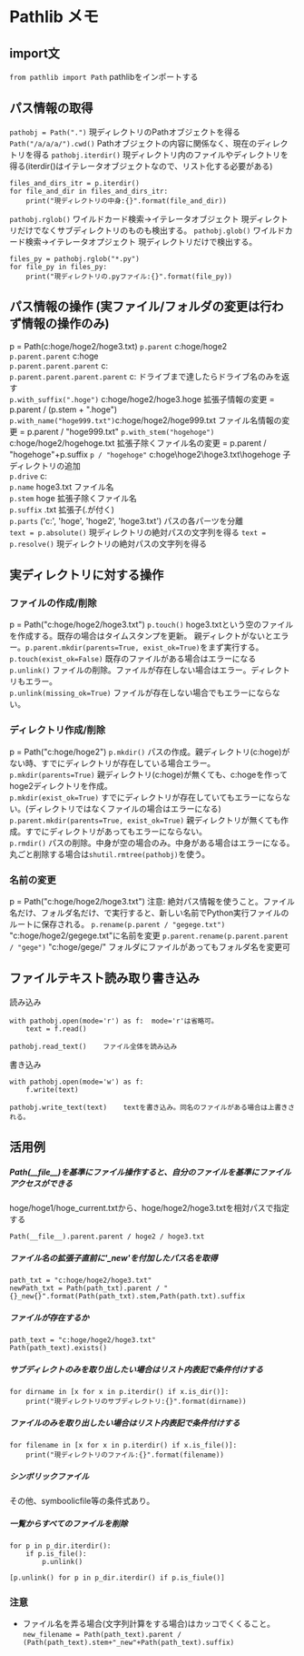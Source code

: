 # Pathlib メモ
## import文
`from pathlib import Path`  pathlibをインポートする

## パス情報の取得
`pathobj = Path(".")`  現ディレクトリのPathオブジェクトを得る
`Path("/a/a/a/").cwd()` Pathオブジェクトの内容に関係なく、現在のディレクトリを得る
`pathobj.iterdir()` 現ディレクトリ内のファイルやディレクトリを得る(iterdir()はイテレータオブジェクトなので、リスト化する必要がある)
```
files_and_dirs_itr = p.iterdir()
for file_and_dir in files_and_dirs_itr:
    print("現ディレクトリの中身:{}".format(file_and_dir))
``` 
`pathobj.rglob()` ワイルドカード検索→イテレータオブジェクト 現ディレクトリだけでなくサブディレクトリのものも検出する。
`pathobj.glob()` ワイルドカード検索→イテレータオプジェクト 現ディレクトリだけで検出する。
```
files_py = pathobj.rglob("*.py")
for file_py in files_py:
    print("現ディレクトリの.pyファイル:{}".format(file_py))
```


## パス情報の操作 (実ファイル/フォルダの変更は行わず情報の操作のみ)
p = Path(c:hoge/hoge2/hoge3.txt)
`p.parent` c:hoge/hoge2  
`p.parent.parent`  c:hoge  
`p.parent.parent.parent` c:  
`p.parent.parent.parent.parent` c: ドライブまで達したらドライブ名のみを返す  
`p.with_suffix(".hoge")` c:hoge/hoge2/hoge3.hoge 拡張子情報の変更 = p.parent / (p.stem + ".hoge")
`p.with_name("hoge999.txt")`c:hoge/hoge2/hoge999.txt ファイル名情報の変更 = p.parent / "hoge999.txt"
`p.with_stem("hogehoge")` c:hoge/hoge2/hogehoge.txt 拡張子除くファイル名の変更 = p.parent / "hogehoge"+p.suffix
`p / "hogehoge"` c:hoge\hoge2\hoge3.txt\hogehoge 子ディレクトリの追加  
`p.drive` c:  
`p.name`  hoge3.txt  ファイル名  
`p.stem`  hoge  拡張子除くファイル名  
`p.suffix`  .txt 拡張子(.が付く)  
`p.parts`   ('c:', 'hoge', 'hoge2', 'hoge3.txt')  パスの各パーツを分離  
`text = p.absolute()` 現ディレクトリの絶対パスの文字列を得る
`text = p.resolve()` 現ディレクトリの絶対パスの文字列を得る

## 実ディレクトリに対する操作
### ファイルの作成/削除
p = Path("c:hoge/hoge2/hoge3.txt")
`p.touch()`  hoge3.txtという空のファイルを作成する。既存の場合はタイムスタンプを更新。
親ディレクトがないとエラー。`p.parent.mkdir(parents=True, exist_ok=True)`をまず実行する。  
`p.touch(exist_ok=False)`  既存のファイルがある場合はエラーになる  
`p.unlink()`  ファイルの削除。ファイルが存在しない場合はエラー。ディレクトリもエラー。  
`p.unlink(missing_ok=True)`  ファイルが存在しない場合でもエラーにならない。  

### ディレクトリ作成/削除
p = Path("c:hoge/hoge2")
`p.mkdir()`  パスの作成。親ディレクトリ(c:hoge)がない時、すでにディレクトリが存在している場合エラー。  
`p.mkdir(parents=True)`  親ディレクトリ(c:hoge)が無くても、c:hogeを作ってhoge2ディレクトリを作成。  
`p.mkdir(exist_ok=True)` すでにディレクトリが存在していてもエラーにならない。(ディレクトリではなくファイルの場合はエラーになる)  
`p.parent.mkdir(parents=True, exist_ok=True)`  親ディレクトリが無くても作成。すでにディレクトリがあってもエラーにならない。  
`p.rmdir()`  パスの削除。中身が空の場合のみ。中身がある場合はエラーになる。  
丸ごと削除する場合は`shutil.rmtree(pathobj)`を使う。  

### 名前の変更
p = Path("c:hoge/hoge2/hoge3.txt")
注意: 絶対パス情報を使うこと。ファイル名だけ、フォルダ名だけ、で実行すると、新しい名前でPython実行ファイルのルートに保存される。
`p.rename(p.parent / "gegege.txt")`  "c:hoge/hoge2/gegege.txt"に名前を変更
`p.parent.rename(p.parent.parent / "gege")` "c:hoge/gege/" フォルダにファイルがあってもフォルダ名を変更可

## ファイルテキスト読み取り書き込み
読み込み
```
with pathobj.open(mode='r') as f:  mode='r'は省略可。
    text = f.read()
```
```
pathobj.read_text()    ファイル全体を読み込み
```
書き込み
```
with pathobj.open(mode='w') as f:
    f.write(text)
```
```
pathobj.write_text(text)    textを書き込み。同名のファイルがある場合は上書きされる。   
```
## 活用例
##### Path(\_\_file\_\_)を基準にファイル操作すると、自分のファイルを基準にファイルアクセスができる
hoge/hoge1/hoge_current.txtから、hoge/hoge2/hoge3.txtを相対パスで指定する
```
Path(__file__).parent.parent / hoge2 / hoge3.txt
```
##### ファイル名の拡張子直前に'_new'を付加したパス名を取得
```
path_txt = "c:hoge/hoge2/hoge3.txt"
newPath_txt = Path(path_txt).parent / "{}_new{}".format(Path(path_txt).stem,Path(path.txt).suffix
```
##### ファイルが存在するか
```
path_text = "c:hoge/hoge2/hoge3.txt"
Path(path_text).exists()
```
##### サブディレクトのみを取り出したい場合はリスト内表記で条件付けする
```
for dirname in [x for x in p.iterdir() if x.is_dir()]:
    print("現ディレクトリのサブディレクトリ:{}".format(dirname))
```
##### ファイルのみを取り出したい場合はリスト内表記で条件付けする
```
for filename in [x for x in p.iterdir() if x.is_file()]:
    print("現ディレクトリのファイル:{}".format(filename))
```
##### シンボリックファイル
その他、symboolicfile等の条件式あり。

##### 一覧からすべてのファイルを削除
```
for p in p_dir.iterdir():
    if p.is_file():
        p.unlink()
```
```
[p.unlink() for p in p_dir.iterdir() if p.is_fiule()]
```

### 注意
- ファイル名を弄る場合(文字列計算をする場合)はカッコでくくること。
`new_filename = Path(path_text).parent / (Path(path_text).stem+"_new"+Path(path_text).suffix)`



